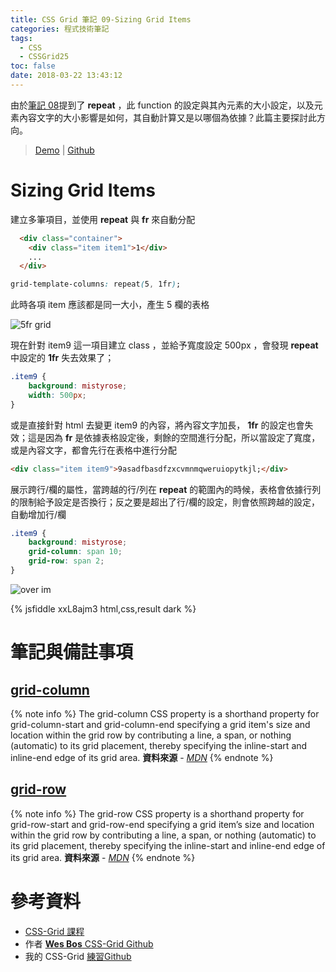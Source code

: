 ```yaml
---
title: CSS Grid 筆記 09-Sizing Grid Items
categories: 程式技術筆記
tags:
  - CSS
  - CSSGrid25
toc: false
date: 2018-03-22 13:43:12
---
```


由於[筆記 08](https://shunnien.github.io/2018/03/21/css-grid-08/)提到了 **repeat** ，此 function 的設定與其內元素的大小設定，以及元素內容文字的大小影響是如何，其自動計算又是以哪個為依據？此篇主要探討此方向。
<!-- more -->

> [Demo](https://shunnien.github.io/css-grid25day/day_09/index.html) | [Github](https://github.com/shunnien/css-grid25day)

# Sizing Grid Items

建立多筆項目，並使用 **repeat** 與 **fr** 來自動分配

``` html
  <div class="container">
    <div class="item item1">1</div>
    ...
  </div>
```

``` css
grid-template-columns: repeat(5, 1fr);
```

此時各項 item 應該都是同一大小，產生 5 欄的表格

![5fr grid](https://lh3.googleusercontent.com/_Al4gNGKVw5GGGJ_k7rfqvh7dlliwvjgQxf8L1zHpGOvtuC0csEBIHV6yih9_cBv_IS9x0C6KDPLt4Ri58LkzLEJPXcFZfIjOc0DWi9CXC723A6B_nBj6k78zv01ljGjAoyMG0kOLkpx7YH4euLMgwnABVjT3hIquw_4U8MbRQpPPCpk-QXtHNYy57aoAGJHn_M9i4TceZa48uG_IvAtSDb54I1FVhFnnSqoaU--JY2a_8ZorTy3V1ebxRy85_M3x1k3kp4STorXjbs-naSTmsViFCweD8gA_l_yuo2tAFkBxgrjRKmXW1mpyCn-1Vh2cKl7tP4bkVN-JAgm_zMxyVZ5r_zelAlfwX7F5ByiXcxbQQ0fDbVR-6uP87gjXUysF5WkJ33Q3t3i3txZqnPNv_Mgkk9MFylG7HRAjZAz3OsJBSmq6YG5Gf0DjXLgCWLwPKXjsRGMavNP4vsMycn-oYEP8c0PlycWUYLAYrI_LzmUDzQ0CAMl34d5gOtb4sb6BvWqUV8RtXsWwEZ5YKb6EDKWajTKSZn0BcRXGCF_rmt4wIpR4mPADXdPPxF8KApetrMpjekP4UvxwRREPD19VldqhM8NpiW127G2SD-wUMsJWE-ZRZocsh5KbiAoVPSLN1HQS1JYo0Wpwq-KYFWJdR76frE0Y9Xh=w1290-h489-no)

現在針對 item9 這一項目建立 class ，並給予寬度設定 500px ，會發現 **repeat** 中設定的 **1fr** 失去效果了；

``` css
.item9 {
    background: mistyrose;
    width: 500px;
}
```

或是直接針對 html 去變更 item9 的內容，將內容文字加長， **1fr** 的設定也會失效；這是因為 **fr** 是依據表格設定後，剩餘的空間進行分配，所以當設定了寬度，或是內容文字，都會先行在表格中進行分配

``` html
<div class="item item9">9asadfbasdfzxcvmnmqweruiopytkjl;</div>
```

展示跨行/欄的屬性，當跨越的行/列在 **repeat** 的範圍內的時候，表格會依據行列的限制給予設定是否換行；反之要是超出了行/欄的設定，則會依照跨越的設定，自動增加行/欄

``` css
.item9 {
    background: mistyrose;
    grid-column: span 10;
    grid-row: span 2;
}
```

![over im](https://lh3.googleusercontent.com/eB9kfqqLcJk4FC1-3wyr8bzr3hNRa7-sTpdHRdP4dy0iQFDbrOG7QLPHzNEsru0RBpoBRa4QoOs0oiZXhmyB7kVz2EJ_q7bERIN8SbqyC95OLRIOqKzGjrFWYNMdu_1Of3RQ2gkT6mVX94g6dKLynq5mSRMg9pWJjDy7fqD-N52SCNdwS80mjO4CKvxIIXRnLVbpCgeGjLEmUeqpK2uj5BZqPold2QDUhYZRTdpEgZKCNJkboEDnpXbWNqRLGz5AefLciLDQ5Wkj9mFQV7H_0P4GXT8JGh8Dant6c27kYSeuFdiKpsyVFgdGMKSb60tFg31tH-Y4a_EDvEpyjtjy1IVUenFwMqPIq-WkoV-PceQKiEyuf1QKuM1Of3dQzp_wTvfPc7ebn9ncFjwCyEe7WKhos2Mpjbyf0HPl5TKAtL58wfNRAFlXssJhtjtXa9cTh-bmOIOVNzmbmoUKmmhFU4NuAjvaZT5SiZl3jY6pXtU0ffe7Bp33yehjqPJGKHuCcr2e9YkgHLrHy39p9yuz7Pzg9sFVLRK9fLZLK-5Ubm2y0N14BkXnL-49NO4j0vpvcPiV6v2Y_zUPf3hrtTSVV_ebVCw3CTkTl2StrN7e9qPzcjvHgr1eJzc856aBpCSa1FhIiQ4EdlbxTp6tM3Wycfa0HnUnwrv3=w1281-h509-no)

{% jsfiddle xxL8ajm3 html,css,result dark %}

# 筆記與備註事項

## [grid-column][1]

{% note info %}
The grid-column CSS property is a shorthand property for grid-column-start and grid-column-end specifying a grid item's size and location within the grid row by contributing a line, a span, or nothing (automatic) to its grid placement, thereby specifying the inline-start and inline-end edge of its grid area.
**資料來源** - [*MDN*](https://developer.mozilla.org/en-US/docs/Web/CSS/grid-column)
{% endnote %}

## [grid-row][2]

{% note info %}
The grid-row CSS property is a shorthand property for grid-row-start and grid-row-end specifying a grid item’s size and location within the grid row by contributing a line, a span, or nothing (automatic) to its grid placement, thereby specifying the inline-start and inline-end edge of its grid area.
**資料來源** - [*MDN*](https://developer.mozilla.org/zh-TW/docs/Web/CSS/grid-row)
{% endnote %}

# 參考資料

- [CSS-Grid 課程](https://cssgrid.io/)
- 作者 [**Wes Bos** CSS-Grid Github](https://github.com/wesbos/css-grid)
- 我的 CSS-Grid [練習Github](https://github.com/shunnien/css-grid25day)

[1]: https://developer.mozilla.org/en-US/docs/Web/CSS/grid-column
[2]: https://developer.mozilla.org/zh-TW/docs/Web/CSS/grid-row